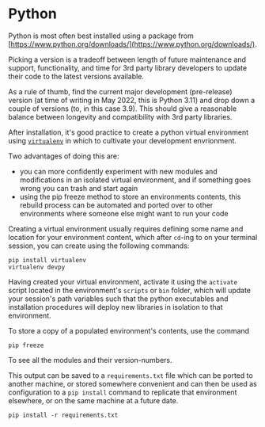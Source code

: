 # Python

Python is most often best installed using a package from [https://www.python.org/downloads/](https://www.python.org/downloads/).

Picking a version is a tradeoff between length of future maintenance and support, functionality, and time for 3rd party library developers to update their code to the latest versions available.

As a rule of thumb, find the current major development (pre-release) version (at time of writing in May 2022, this is Python 3.11) and drop down a couple of versions (to, in this case 3.9). This should give a reasonable balance between longevity and compatibility with 3rd party libraries.

After installation, it's good practice to create a python virtual environment using [`virtualenv`](https://packaging.python.org/en/latest/guides/installing-using-pip-and-virtual-environments/) in which to cultivate your development envrionment.

Two advantages of doing this are:

* you can more confidently experiment with new modules and modifications in an isolated virtual environment, and if something goes wrong you can trash and start again
* using the pip freeze method to store an environments contents, this rebuild process can be automated and ported over to other environments where someone else might want to run your code

Creating a virtual environment usually requires defining some name and location for your environment content, which after `cd`-ing to on your terminal session, you can create using the following commands:

```
pip install virtualenv
virtualenv devpy
```

Having created your virtual environment, activate it using the `activate` script located in the environment's `scripts` or `bin` folder, which will update your session's path variables such that the python executables and installation procedures will deploy new libraries in isolation to that environment.

To store a copy of a populated environment's contents, use the command

```
pip freeze
```

To see all the modules and their version-numbers.

This output can be saved to a `requirements.txt` file which can be ported to another machine, or stored somewhere convenient and can then be used as configuration to a `pip install` command to replicate that environment elsewhere, or on the same machine at a future date.

```
pip install -r requirements.txt
```
